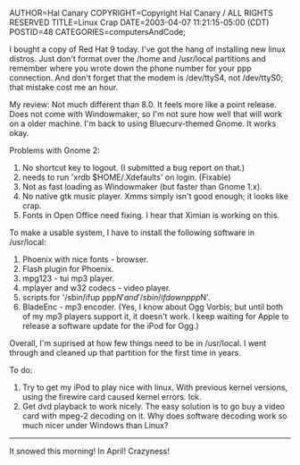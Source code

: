 AUTHOR=Hal Canary
COPYRIGHT=Copyright Hal Canary / ALL RIGHTS RESERVED
TITLE=Linux Crap
DATE=2003-04-07 11:21:15-05:00 (CDT)
POSTID=48
CATEGORIES=computersAndCode;

I bought a copy of Red Hat 9 today. I've got the hang of installing new linux distros. Just don't format over the /home and /usr/local partitions and remember where you wrote down the phone number for your ppp connection. And don't forget that the modem is /dev/ttyS4, not /dev/ttyS0; that mistake cost me an hour.

My review: Not much different than 8.0. It feels more like a point release. Does not come with Windowmaker, so I'm not sure how well that will work on a older machine. I'm back to using Bluecurv-themed Gnome. It works okay.

Problems with Gnome 2:

1.  No shortcut key to logout. (I submitted a bug report on that.)
2.  needs to run 'xrdb $HOME/.Xdefaults' on login. (Fixable)
3.  Not as fast loading as Windowmaker (but faster than Gnome 1.x).
4.  No native gtk music player. Xmms simply isn't good enough; it looks like crap.
5.  Fonts in Open Office need fixing. I hear that Ximian is working on this.

To make a usable system, I have to install the following software in /usr/local:

1.  Phoenix with nice fonts - browser.
2.  Flash plugin for Phoenix.
3.  mpg123 - tui mp3 player.
4.  mplayer and w32 codecs - video player.
5.  scripts for '/sbin/ifup ppp$N' and '/sbin/ifdown ppp$N'.
6.  BladeEnc - mp3 encoder. (Yes, I know about Ogg Vorbis; but until both of my mp3 players support it, it doesn't work. I keep waiting for Apple to release a software update for the iPod for Ogg.)

Overall, I'm suprised at how few things need to be in /usr/local. I went through and cleaned up that partition for the first time in years.

To do:

1.  Try to get my iPod to play nice with linux. With previous kernel versions, using the firewire card caused kernel errors. Ick.
2.  Get dvd playback to work nicely. The easy solution is to go buy a video card with mpeg-2 decoding on it. Why does software decoding work so much nicer under Windows than Linux?

* * *

It snowed this morning! In April! Crazyness!

